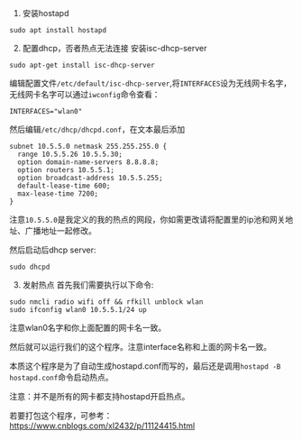 1. 安装hostapd
```
sudo apt install hostapd
```

2. 配置dhcp，否者热点无法连接
安装isc-dhcp-server
```
sudo apt-get install isc-dhcp-server
```

编辑配置文件`/etc/default/isc-dhcp-server`,将`INTERFACES`设为无线网卡名字，无线网卡名字可以通过`iwconfig`命令查看：
```
INTERFACES="wlan0"
```
然后编辑`/etc/dhcp/dhcpd.conf`，在文本最后添加
```
subnet 10.5.5.0 netmask 255.255.255.0 {
  range 10.5.5.26 10.5.5.30;
  option domain-name-servers 8.8.8.8;
  option routers 10.5.5.1;
  option broadcast-address 10.5.5.255;
  default-lease-time 600;
  max-lease-time 7200;
}
```
注意`10.5.5.0`是我定义的我的热点的网段，你如需更改请将配置里的ip池和网关地址、广播地址一起修改。

然后启动后dhcp server:
```
sudo dhcpd

```

3. 发射热点
首先我们需要执行以下命令:
```
sudo nmcli radio wifi off && rfkill unblock wlan
sudo ifconfig wlan0 10.5.5.1/24 up
```
注意wlan0名字和你上面配置的网卡名一致。

然后就可以运行我们的这个程序。注意interface名称和上面的网卡名一致。

本质这个程序是为了自动生成hostapd.conf而写的，最后还是调用`hostapd -B hostapd.conf`命令启动热点。

注意：并不是所有的网卡都支持hostapd开启热点。

若要打包这个程序，可参考： https://www.cnblogs.com/xl2432/p/11124415.html